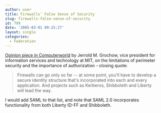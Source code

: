 ```yaml
---
author: user
title: Firewalls' False Sense of Security
slug: firewalls-false-sense-of-security
id: 799
date: '2005-03-01 09:15:27'
layout: single
categories:
  - Federation
---
```


[Opinion piece in Computerworld](http://www.computerworld.com/securitytopics/security/story/0,10801,100021,00.html) by Jerrold M. Grochow, vice president for information services and technology at MIT, on the limitations of perimeter security and the importance of authorization - closing quote:

> Firewalls can go only so far -- at some point, you'll have to develop a secure identity structure that's incorporated into each and every application. And projects such as Kerberos, Shibboleth and Liberty will lead the way.

I would add SAML to that list, and note that SAML 2.0 incorporates functionality from both Liberty ID-FF and Shibboleth.